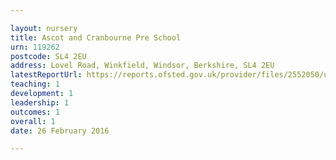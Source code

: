 ```yaml
---

layout: nursery
title: Ascot and Cranbourne Pre School
urn: 119262
postcode: SL4 2EU
address: Lovel Road, Winkfield, Windsor, Berkshire, SL4 2EU
latestReportUrl: https://reports.ofsted.gov.uk/provider/files/2552050/urn/119262.pdf
teaching: 1
development: 1
leadership: 1
outcomes: 1
overall: 1
date: 26 February 2016

---
```

